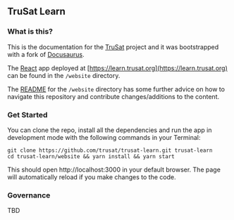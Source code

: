 ## TruSat Learn

### What is this?

This is the documentation for the [TruSat](https://trusat.org) project and it was bootstrapped with a fork of [Docusaurus](https://docusaurus.io/).

The [React](https://github.com/facebook/react) app deployed at [https://learn.trusat.org](https://learn.trusat.org) can be found in the `/website` directory.

The [README](https://github.com/trusat/trusat-learn/tree/master/website) for the `/website` directory has some further advice on how to navigate this repository and contribute changes/additions to the content.

### Get Started

You can clone the repo, install all the dependencies and run the app in development mode with the following commands in your Terminal:

```
git clone https://github.com/trusat/trusat-learn.git trusat-learn
cd trusat-learn/website && yarn install && yarn start
```

This should open http://localhost:3000 in your default browser. The page will automatically reload if you make changes to the code.

### Governance

TBD
